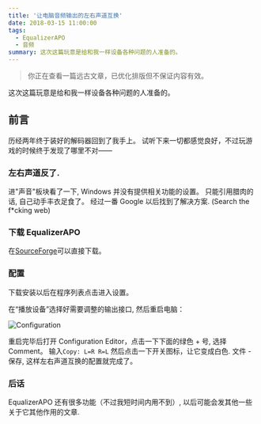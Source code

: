 ```yaml
---
title: '让电脑音频输出的左右声道互换'
date: 2018-03-15 11:00:00
tags:
  - EqualizerAPO
  - 音频
summary: 这次这篇玩意是给和我一样设备各种问题的人准备的。
---
```


> 你正在查看一篇远古文章，已优化排版但不保证内容有效。

这次这篇玩意是给和我一样设备各种问题的人准备的。

## 前言

历经两年终于装好的解码器回到了我手上。
试听下来一切都感觉良好，不过玩游戏的时候终于发现了哪里不对——

### 左右声道反了.

进"声音"板块看了一下, Windows 并没有提供相关功能的设置。
只能引用腊肉的话, 自己动手丰衣足食了。
经过一番 Google 以后找到了解决方案. (Search the f\*cking web)

### 下载 EqualizerAPO

在[SourceForge](https://sourceforge.net/projects/equalizerapo/)可以直接下载。

### 配置

下载安装以后在程序列表点击进入设置。

在“播放设备”选择好需要调整的输出接口, 然后重启电脑：

![Configuration](/archives/equalizerapo-lr/config.avif)

重启完毕后打开 Configuration Editor，点击一下下面的绿色 + 号, 选择 Comment。
输入`Copy: L=R R=L` 然后点击一下开关图标，让它变成白色.
文件 - 保存, 这样左右声道互换的配置就完成了。

### 后话

EqualizerAPO 还有很多功能（不过我短时间内用不到）, 以后可能会发其他一些关于它其他作用的文章.
